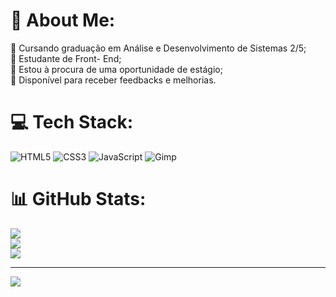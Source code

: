 # 💫 About Me:
🔭 Cursando graduação em Análise e Desenvolvimento de Sistemas 2/5;<br>👯 Estudante de Front- End;<br>🤝 Estou à procura de uma oportunidade de estágio;<br>💬 Disponível para receber feedbacks e melhorias.<br>


# 💻 Tech Stack:
![HTML5](https://img.shields.io/badge/html5-%23E34F26.svg?style=plastic&logo=html5&logoColor=white) ![CSS3](https://img.shields.io/badge/css3-%231572B6.svg?style=plastic&logo=css3&logoColor=white) ![JavaScript](https://img.shields.io/badge/javascript-%23323330.svg?style=plastic&logo=javascript&logoColor=%23F7DF1E) ![Gimp](https://img.shields.io/badge/Gimp-657D8B?style=plastic&logo=gimp&logoColor=FFFFFF)
# 📊 GitHub Stats:
![](https://github-readme-stats.vercel.app/api?username=MarianaASoares&theme=buefy&hide_border=false&include_all_commits=false&count_private=false)<br/>
![](https://github-readme-streak-stats.herokuapp.com/?user=MarianaASoares&theme=buefy&hide_border=false)<br/>
![](https://github-readme-stats.vercel.app/api/top-langs/?username=MarianaASoares&theme=buefy&hide_border=false&include_all_commits=false&count_private=false&layout=compact)

---
[![](https://visitcount.itsvg.in/api?id=MarianaASoares&icon=2&color=5)](https://visitcount.itsvg.in)

<!-- Proudly created with GPRM ( https://gprm.itsvg.in ) -->